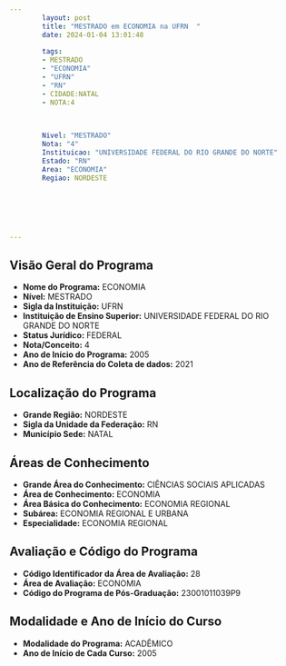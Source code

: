 ```yaml
---
        layout: post
        title: "MESTRADO em ECONOMIA na UFRN  "
        date: 2024-01-04 13:01:48
     
        tags:
        - MESTRADO
        - "ECONOMIA"
        - "UFRN"
        - "RN"
        - CIDADE:NATAL
        - NOTA:4
        
       

        Nivel: "MESTRADO"
        Nota: "4"
        Instituicao: "UNIVERSIDADE FEDERAL DO RIO GRANDE DO NORTE"
        Estado: "RN"
        Area: "ECONOMIA"
        Regiao: NORDESTE
        
        
        
        
        
        
---
```

## Visão Geral do Programa
- **Nome do Programa:** ECONOMIA
- **Nível:** MESTRADO
- **Sigla da Instituição:** UFRN
- **Instituição de Ensino Superior:** UNIVERSIDADE FEDERAL DO RIO GRANDE DO NORTE
- **Status Jurídico:** FEDERAL
- **Nota/Conceito:** 4
- **Ano de Início do Programa:** 2005
- **Ano de Referência do Coleta de dados:** 2021

## Localização do Programa
- **Grande Região:** NORDESTE
- **Sigla da Unidade da Federação:** RN
- **Município Sede:** NATAL

## Áreas de Conhecimento
- **Grande Área do Conhecimento:** CIÊNCIAS SOCIAIS APLICADAS
- **Área de Conhecimento:** ECONOMIA
- **Área Básica do Conhecimento:** ECONOMIA REGIONAL
- **Subárea:** ECONOMIA REGIONAL E URBANA
- **Especialidade:** ECONOMIA REGIONAL

## Avaliação e Código do Programa
- **Código Identificador da Área de Avaliação:** 28
- **Área de Avaliação:** ECONOMIA
- **Código do Programa de Pós-Graduação:** 23001011039P9


## Modalidade e Ano de Início do Curso
- **Modalidade do Programa:** ACADÊMICO
- **Ano de Início de Cada Curso:** 2005
